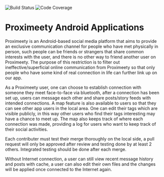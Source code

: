 ![Build Status](https://img.shields.io/cirrus/github/Proximeety/ProximeetyApp)
![Code Coverage](https://img.shields.io/codeclimate/coverage/Proximeety/ProximeetyApp)

# Proximeety Android Applications

Proximeety is an Android-based social media platform that aims to provide an exclusive communication
channel for people who have met physically in person, such people can be friends or strangers that
share common interests with the user, and there is no other way to friend another user on
Proximeety. The purpose of this restriction is to filter out ineffective/superficial online
communication from Proximeety so that only people who have some kind of real connection in life can
further link up on our app.

As a Proximeety user, one can choose to establish connection with someone they meet face-to-face via
bluetooth, after a connection has been set up, users can message each other and share posts/story
feeds with intended connections. A map feature is also available to users so that they can see other
app users in the local area. One can edit their tags which are visible publicly, in this way other
users who find their tags interesting may have a chance to meet up. The map also keeps track of
where each connection was made, providing a log for users who want to keep track of their social
activities.

Each contributer must test their merge thoroughly on the local side, a pull request will only be
approved after review and testing done by at least 2 others. Integrated testing should be done after
each merge.

Without Internet connection, a user can still view recent message history and posts with cache, a
user can also edit their own files and the changes will be applied once connected to the Internet
again.
